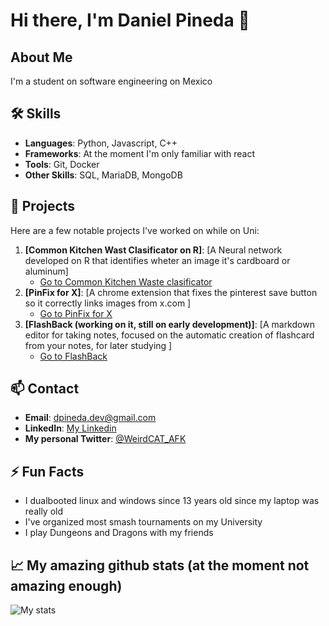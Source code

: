# Hi there, I'm Daniel Pineda 👋

## About Me

I'm a student on software engineering on Mexico

## 🛠️ Skills

- **Languages**: Python, Javascript, C++
- **Frameworks**: At the moment I'm only familiar with react
- **Tools**: Git, Docker
- **Other Skills**: SQL, MariaDB, MongoDB

## 🌟 Projects

Here are a few notable projects I've worked on while on Uni:

1. **[Common Kitchen Wast Clasificator on R]**: [A Neural network developed on R that identifies wheter an image it's cardboard or aluminum]
   - [Go to Common Kitchen Waste clasificator](https://github.com/WeirdCatAFK/R_commonKitchenWasteClasificator)
2. **[PinFix for X]**: [A chrome extension that fixes the pinterest save button so it correctly links images from x.com ]
   - [Go to PinFix for X](https://github.com/WeirdCatAFK/PinFix)
3. **[FlashBack (working on it, still on early development)]**: [A markdown editor for taking notes, focused on the automatic creation of flashcard from your notes, for later studying ]
   - [Go to FlashBack](https://github.com/WeirdCatAFK/Flashback)

## 📫 Contact

- **Email**: dpineda.dev@gmail.com
- **LinkedIn**: [My Linkedin](https://www.linkedin.com/in/daniel-pineda-torres-64a5a4314/)
- **My personal Twitter**: [@WeirdCAT_AFK](https://x.com/WeirdCat_AFK)

## ⚡ Fun Facts

- I dualbooted linux and windows since 13 years old since my laptop was really old
- I've organized most smash tournaments on my University
- I play Dungeons and Dragons with my friends

## 📈 My amazing github stats (at the moment not amazing enough)

![My stats](https://github-readme-stats.vercel.app/api?username=WeirdCatAFK&show_icons=true&theme=radical)
